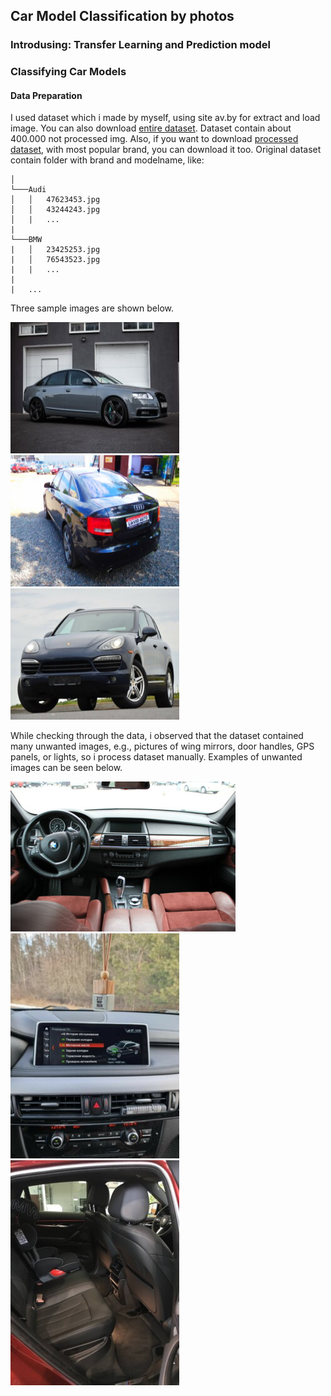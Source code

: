 ## Car Model Classification by photos

### Introdusing: Transfer Learning and Prediction model

### Classifying Car Models

#### Data Preparation
I used dataset which i made by myself, using site av.by for extract and load image. You can also download [entire dataset](https://github.com/bl4dylion4ik/car_photo_prediction). Dataset contain about 400.000 not processed img.
Also, if you want to download [processed dataset](https://github.com/bl4dylion4ik/car_photo_prediction), with most popular brand, you can download it too.
Original dataset contain folder with brand and modelname, like:
```project
│
└───Audi
│   │   47623453.jpg
│   │   43244243.jpg
│   |   ...
|
└───BMW
|   │   23425253.jpg
|   │   76543523.jpg
|   |   ...
|
|   ...
```
Three sample images are shown below.
<div>
<img src="img_for_readme/1517175.jpg" width="270" height="210">
<img src="img_for_readme/30959382.jpg" width="270" height="210">
<img src="img_for_readme/41840134.jpg" width="270" height="210">
</div>


While checking through the data, i observed that the dataset contained many unwanted images, e.g., pictures of wing mirrors, door handles, GPS panels, or lights, so i process dataset manually.
Examples of unwanted images can be seen below.

<div>
<img src="img_for_readme/47622533.jpg">
<img src="img_for_readme/57493534.jpg">
<img src="img_for_readme/65405577.jpg">
</div>

